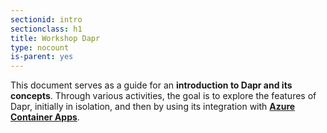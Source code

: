```yaml
---
sectionid: intro
sectionclass: h1
title: Workshop Dapr
type: nocount
is-parent: yes
---
```


This document serves as a guide for an **introduction to Dapr and its concepts**. Through various activities, the goal is to explore the features of Dapr, initially in isolation, and then by using its integration with **[Azure Container Apps](https://azure.microsoft.com/en-us/services/container-apps/)**.